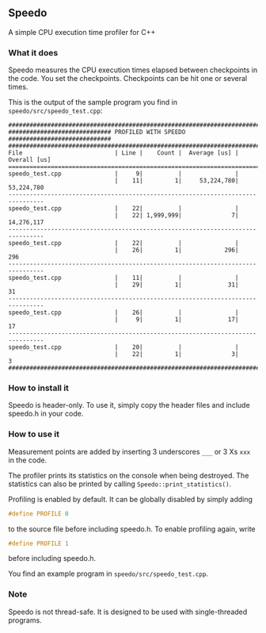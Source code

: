 ## Speedo

A simple CPU execution time profiler for C++

### What it does

Speedo measures the CPU execution times elapsed between checkpoints in the code.
You set the checkpoints. Checkpoints can be hit one or several times.

This is the output of the sample program you find in `speedo/src/speedo_test.cpp`:
```
################################################################################
############################# PROFILED WITH SPEEDO #############################
################################################################################
File                          | Line |    Count |  Average [us] |   Overall [us]
================================================================================
speedo_test.cpp               |     9|          |               |
                              |    11|         1|     53,224,780|     53,224,780
--------------------------------------------------------------------------------
speedo_test.cpp               |    22|          |               |
                              |    22| 1,999,999|              7|     14,276,117
--------------------------------------------------------------------------------
speedo_test.cpp               |    22|          |               |
                              |    26|         1|            296|            296
--------------------------------------------------------------------------------
speedo_test.cpp               |    11|          |               |
                              |    29|         1|             31|             31
--------------------------------------------------------------------------------
speedo_test.cpp               |    26|          |               |
                              |     9|         1|             17|             17
--------------------------------------------------------------------------------
speedo_test.cpp               |    20|          |               |
                              |    22|         1|              3|              3
################################################################################
```

### How to install it

Speedo is header-only. To use it, simply copy the header files and include speedo.h in your code.

### How to use it

Measurement points are added by inserting 3 underscores `___` or 3 Xs `xxx` in the code.

The profiler prints its statistics on the console when being destroyed.
The statistics can also be printed by calling `Speedo::print_statistics()`.

Profiling is enabled by default. It can be globally disabled by simply adding
```c
#define PROFILE 0
```
to the source file before including speedo.h.
To enable profiling again, write
```c
#define PROFILE 1
```
before including speedo.h.

You find an example program in `speedo/src/speedo_test.cpp`.

### Note

Speedo is not thread-safe. It is designed to be used with single-threaded programs.
